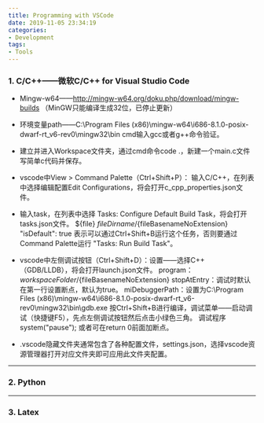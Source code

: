 ```yaml
---
title: Programming with VSCode
date: 2019-11-05 23:34:19
categories:
- Development
tags:
- Tools
---
```


### 1. C/C++——微软C/C++ for Visual Studio Code
+ Mingw-w64——http://mingw-w64.org/doku.php/download/mingw-builds （MinGW只能编译生成32位，已停止更新）
+ 环境变量path——C:\Program Files (x86)\mingw-w64\i686-8.1.0-posix-dwarf-rt_v6-rev0\mingw32\bin
cmd输入gcc或者g++命令验证。

+ 建立并进入Workspace文件夹，通过cmd命令code .，新建一个main.c文件写简单c代码并保存。
+ vscode中View > Command Palette（Ctrl+Shift+P）：
输入C/C++，在列表中选择编辑配置Edit Configurations，将会打开c_cpp_properties.json文件。
+ 输入task，在列表中选择 Tasks: Configure Default Build Task，将会打开tasks.json文件。
         ${file}      ${fileDirname}/${fileBasenameNoExtension}    
         "isDefault": true 表示可以通过Ctrl+Shift+B运行这个任务，否则要通过Command Palette运行 "Tasks: Run Build Task"。
+ vscode中左侧调试按钮（Ctrl+Shift+D）：设置——选择C++（GDB/LLDB），将会打开launch.json文件。
program：${workspaceFolder}/${fileBasenameNoExtension}
stopAtEntry：调试时默认在第一行设置断点，默认为true。
miDebuggerPath：设置为C:\\Program Files (x86)\\mingw-w64\\i686-8.1.0-posix-dwarf-rt_v6-rev0\\mingw32\\bin\\gdb.exe
按Ctrl+Shift+B进行编译，调试菜单——启动调试（快捷键F5），先点左侧调试按钮然后点击小绿色三角。
调试程序system("pause"); 或者可在return 0前面加断点。
+ .vscode隐藏文件夹通常包含了各种配置文件，settings.json，选择vscode资源管理器打开对应文件夹即可应用此文件夹配置。
---
### 2. Python
---

### 3. Latex
